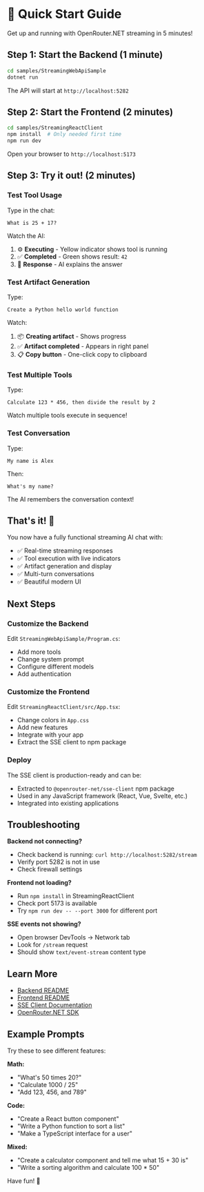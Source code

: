 # 🚀 Quick Start Guide

Get up and running with OpenRouter.NET streaming in 5 minutes!

## Step 1: Start the Backend (1 minute)

```bash
cd samples/StreamingWebApiSample
dotnet run
```

The API will start at `http://localhost:5282`

## Step 2: Start the Frontend (2 minutes)

```bash
cd samples/StreamingReactClient
npm install  # Only needed first time
npm run dev
```

Open your browser to `http://localhost:5173`

## Step 3: Try it out! (2 minutes)

### Test Tool Usage
Type in the chat:
```
What is 25 + 17?
```

Watch the AI:
1. ⚙️ **Executing** - Yellow indicator shows tool is running
2. ✅ **Completed** - Green shows result: `42`
3. 💬 **Response** - AI explains the answer

### Test Artifact Generation
Type:
```
Create a Python hello world function
```

Watch:
1. 📦 **Creating artifact** - Shows progress
2. ✅ **Artifact completed** - Appears in right panel
3. 📋 **Copy button** - One-click copy to clipboard

### Test Multiple Tools
Type:
```
Calculate 123 * 456, then divide the result by 2
```

Watch multiple tools execute in sequence!

### Test Conversation
Type:
```
My name is Alex
```

Then:
```
What's my name?
```

The AI remembers the conversation context!

## That's it! 🎉

You now have a fully functional streaming AI chat with:
- ✅ Real-time streaming responses
- ✅ Tool execution with live indicators
- ✅ Artifact generation and display
- ✅ Multi-turn conversations
- ✅ Beautiful modern UI

## Next Steps

### Customize the Backend
Edit `StreamingWebApiSample/Program.cs`:
- Add more tools
- Change system prompt
- Configure different models
- Add authentication

### Customize the Frontend
Edit `StreamingReactClient/src/App.tsx`:
- Change colors in `App.css`
- Add new features
- Integrate with your app
- Extract the SSE client to npm package

### Deploy
The SSE client is production-ready and can be:
- Extracted to `@openrouter-net/sse-client` npm package
- Used in any JavaScript framework (React, Vue, Svelte, etc.)
- Integrated into existing applications

## Troubleshooting

**Backend not connecting?**
- Check backend is running: `curl http://localhost:5282/stream`
- Verify port 5282 is not in use
- Check firewall settings

**Frontend not loading?**
- Run `npm install` in StreamingReactClient
- Check port 5173 is available
- Try `npm run dev -- --port 3000` for different port

**SSE events not showing?**
- Open browser DevTools → Network tab
- Look for `/stream` request
- Should show `text/event-stream` content type

## Learn More

- [Backend README](../StreamingWebApiSample/README.md)
- [Frontend README](./README.md)
- [SSE Client Documentation](./src/lib/README.md)
- [OpenRouter.NET SDK](../../README.md)

## Example Prompts

Try these to see different features:

**Math:**
- "What's 50 times 20?"
- "Calculate 1000 / 25"
- "Add 123, 456, and 789"

**Code:**
- "Create a React button component"
- "Write a Python function to sort a list"
- "Make a TypeScript interface for a user"

**Mixed:**
- "Create a calculator component and tell me what 15 + 30 is"
- "Write a sorting algorithm and calculate 100 * 50"

Have fun! 🚀

